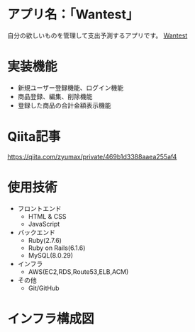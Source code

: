 # アプリ名：「Wantest」
自分の欲しいものを管理して支出予測するアプリです。
[Wantest](https://my-want.life/)

# 実装機能
* 新規ユーザー登録機能、ログイン機能
* 商品登録、編集、削除機能
* 登録した商品の合計金額表示機能

# Qiita記事
https://qiita.com/zyumax/private/469b1d3388aaea255af4

# 使用技術
* フロントエンド
  * HTML & CSS
  * JavaScript
* バックエンド
  * Ruby(2.7.6)
  * Ruby on Rails(6.1.6)
  * MySQL(8.0.29)
* インフラ
  * AWS(EC2,RDS,Route53,ELB,ACM)
* その他
  * Git/GitHub

# インフラ構成図

